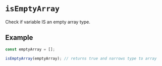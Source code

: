 # `isEmptyArray`

Check if variable IS an empty array type.

## Example

```ts
const emptyArray = [];

isEmptyArray(emptyArray); // returns true and narrows type to array
```
